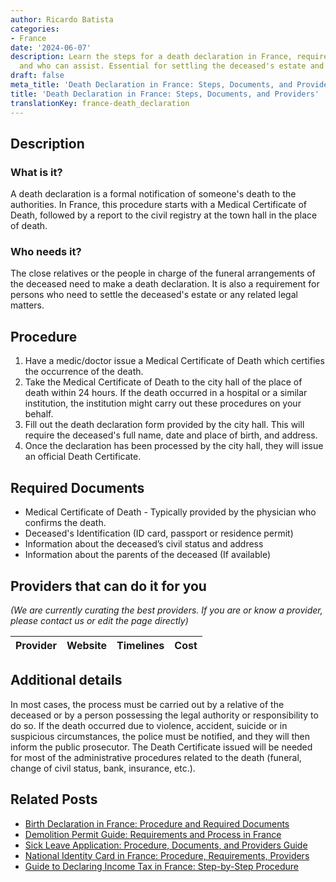 ```yaml
---
author: Ricardo Batista
categories:
- France
date: '2024-06-07'
description: Learn the steps for a death declaration in France, required documents,
  and who can assist. Essential for settling the deceased's estate and legal matters.
draft: false
meta_title: 'Death Declaration in France: Steps, Documents, and Providers'
title: 'Death Declaration in France: Steps, Documents, and Providers'
translationKey: france-death_declaration
---
```


## Description
### What is it?
A death declaration is a formal notification of someone's death to the authorities. In France, this procedure starts with a Medical Certificate of Death, followed by a report to the civil registry at the town hall in the place of death.

### Who needs it?
The close relatives or the people in charge of the funeral arrangements of the deceased need to make a death declaration. It is also a requirement for persons who need to settle the deceased's estate or any related legal matters.

## Procedure

1. Have a medic/doctor issue a Medical Certificate of Death which certifies the occurrence of the death.
2. Take the Medical Certificate of Death to the city hall of the place of death within 24 hours. If the death occurred in a hospital or a similar institution, the institution might carry out these procedures on your behalf.
3. Fill out the death declaration form provided by the city hall. This will require the deceased's full name, date and place of birth, and address.
4. Once the declaration has been processed by the city hall, they will issue an official Death Certificate.

## Required Documents
- Medical Certificate of Death - Typically provided by the physician who confirms the death.
- Deceased's Identification (ID card, passport or residence permit)
- Information about the deceased’s civil status and address
- Information about the parents of the deceased (If available)

## Providers that can do it for you

_(We are currently curating the best providers. If you are or know a provider, please contact us or edit the page directly)_

| Provider        |     Website     |     Timelines    |       Cost      |
| :-------------: | :-------------: |  :-------------: | :-------------: |

## Additional details
In most cases, the process must be carried out by a relative of the deceased or by a person possessing the legal authority or responsibility to do so. If the death occurred due to violence, accident, suicide or in suspicious circumstances, the police must be notified, and they will then inform the public prosecutor. The Death Certificate issued will be needed for most of the administrative procedures related to the death (funeral, change of civil status, bank, insurance, etc.).
## Related Posts

- [Birth Declaration in France: Procedure and Required Documents](https://tramitit.com/guides/france/birth_declaration/)
- [Demolition Permit Guide: Requirements and Process in France](https://tramitit.com/guides/france/demolition_permit_application/)
- [Sick Leave Application: Procedure, Documents, and Providers Guide](https://tramitit.com/guides/france/sick_leave_application/)
- [National Identity Card in France: Procedure, Requirements, Providers](https://tramitit.com/guides/france/national_identity_card_application/)
- [Guide to Declaring Income Tax in France: Step-by-Step Procedure](https://tramitit.com/guides/france/income_tax_declaration/)